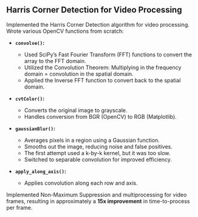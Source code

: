 ## Harris Corner Detection for Video Processing

Implemented the Harris Corner Detection algorithm for video processing. Wrote various OpenCV functions from scratch:

- **`convolve()`:**
  - Used SciPy’s Fast Fourier Transform (FFT) functions to convert the array to the FFT domain.
  - Utilized the Convolution Theorem: Multiplying in the frequency domain = convolution in the spatial domain.
  - Applied the Inverse FFT function to convert back to the spatial domain.

- **`cvtColor()`:**
  - Converts the original image to grayscale.
  - Handles conversion from BGR (OpenCV) to RGB (Matplotlib).

- **`gaussianBlur()`:**
  - Averages pixels in a region using a Gaussian function.
  - Smooths out the image, reducing noise and false positives.
  - The first attempt used a k-by-k kernel, but it was too slow.
  - Switched to separable convolution for improved efficiency.

- **`apply_along_axis()`:**
  - Applies convolution along each row and axis.

Implemented Non-Maximum Suppression and multiprocessing for video frames, resulting in approximately a **15x improvement** in time-to-process per frame.
